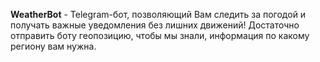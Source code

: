 <b>WeatherBot</b> - Telegram-бот, позволяющий Вам следить за погодой и получать важные уведомления 
без лишних движений! Достаточно отправить боту геопозицию, чтобы мы знали, информация по какому
региону вам нужна.